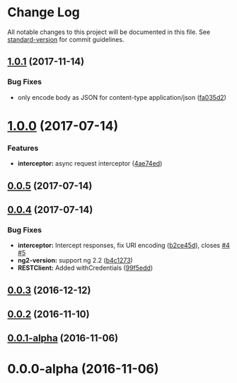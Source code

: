 # Change Log

All notable changes to this project will be documented in this file. See [standard-version](https://github.com/conventional-changelog/standard-version) for commit guidelines.

<a name="1.0.1"></a>
## [1.0.1](https://github.com/hboylan/ng2-http/compare/v1.0.0...v1.0.1) (2017-11-14)


### Bug Fixes

* only encode body as JSON for content-type application/json ([fa035d2](https://github.com/hboylan/ng2-http/commit/fa035d2))



<a name="1.0.0"></a>
# [1.0.0](https://github.com/hboylan/ng2-http/compare/v0.0.5...v1.0.0) (2017-07-14)


### Features

* **interceptor:** async request interceptor ([4ae74ed](https://github.com/hboylan/ng2-http/commit/4ae74ed))



<a name="0.0.5"></a>
## [0.0.5](https://github.com/hboylan/ng2-http/compare/v0.0.4...v0.0.5) (2017-07-14)



<a name="0.0.4"></a>
## [0.0.4](https://github.com/hboylan/ng2-http/compare/v0.0.3...v0.0.4) (2017-07-14)


### Bug Fixes

* **interceptor:** Intercept responses, fix URI encoding ([b2ce45d](https://github.com/hboylan/ng2-http/commit/b2ce45d)), closes [#4](https://github.com/hboylan/ng2-http/issues/4) [#5](https://github.com/hboylan/ng2-http/issues/5)
* **ng2-version:** support ng 2.2 ([b4c1273](https://github.com/hboylan/ng2-http/commit/b4c1273))
* **RESTClient:** Added withCredentials ([99f5edd](https://github.com/hboylan/ng2-http/commit/99f5edd))



<a name="0.0.3"></a>
## [0.0.3](https://github.com/hboylan/ng2-http/compare/v0.0.2...v0.0.3) (2016-12-12)



<a name="0.0.2"></a>
## [0.0.2](https://github.com/hboylan/ng2-http/compare/v0.0.1-alpha...v0.0.2) (2016-11-10)



<a name="0.0.1-alpha"></a>
## [0.0.1-alpha](https://github.com/hboylan/ng2-http/compare/v0.0.0-alpha...v0.0.1-alpha) (2016-11-06)



<a name="0.0.0-alpha"></a>
# 0.0.0-alpha (2016-11-06)
